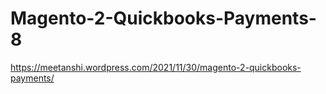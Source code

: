 # Magento-2-Quickbooks-Payments-8
https://meetanshi.wordpress.com/2021/11/30/magento-2-quickbooks-payments/
